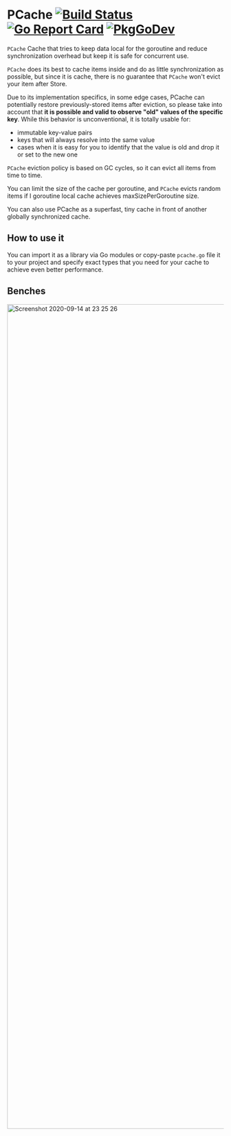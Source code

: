 # PCache  [![Build Status](https://github.com/storozhukBM/pcache/workflows/build/badge.svg)](https://github.com/storozhukBM/pcache/actions)  [![Go Report Card](https://goreportcard.com/badge/github.com/storozhukBM/pcache)](https://goreportcard.com/report/github.com/storozhukBM/pcache) [![PkgGoDev](https://pkg.go.dev/badge/github.com/storozhukBM/pcache)](https://pkg.go.dev/github.com/storozhukBM/pcache)
`PCache` Cache that tries to keep data local for the goroutine and reduce synchronization overhead but keep it is safe for concurrent use.

`PCache` does its best to cache items inside and do as little synchronization as possible,
 but since it is cache, there is no guarantee that `PCache` won't evict your item after Store.
 
 Due to its implementation specifics, in some edge cases, 
  PCache can potentially restore previously-stored items after eviction, so please take into account that
  **it is possible and valid to observe "old" values of the specific key**. 
  While this behavior is unconventional, it is totally usable for:
   - immutable key-value pairs
   - keys that will always resolve into the same value
   - cases when it is easy for you to identify that
    the value is old and drop it or set to the new one

`PCache` eviction policy is based on GC cycles, so it can evict all items from time to time.

You can limit the size of the cache per goroutine, and `PCache` evicts random items
 if I goroutine local cache achieves maxSizePerGoroutine size.
 
You can also use PCache as a superfast, tiny cache in front of another globally synchronized cache.

## How to use it
You can import it as a library via Go modules or copy-paste `pcache.go` file
 it to your project and specify exact types that you need for your cache
 to achieve even better performance.

## Benches

<img width="1914" alt="Screenshot 2020-09-14 at 23 25 26" src="https://user-images.githubusercontent.com/3532750/93144547-26aaf000-f6e2-11ea-99ec-cd8f43c20cec.png">
